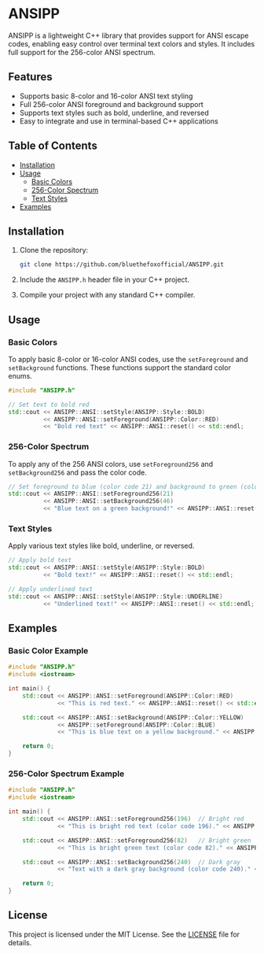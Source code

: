 
# ANSIPP

ANSIPP is a lightweight C++ library that provides support for ANSI escape codes, enabling easy control over terminal text colors and styles. It includes full support for the 256-color ANSI spectrum.

## Features

- Supports basic 8-color and 16-color ANSI text styling
- Full 256-color ANSI foreground and background support
- Supports text styles such as bold, underline, and reversed
- Easy to integrate and use in terminal-based C++ applications

## Table of Contents

- [Installation](#installation)
- [Usage](#usage)
  - [Basic Colors](#basic-colors)
  - [256-Color Spectrum](#256-color-spectrum)
  - [Text Styles](#text-styles)
- [Examples](#examples)

## Installation

1. Clone the repository:
   ```bash
   git clone https://github.com/bluethefoxofficial/ANSIPP.git
   ```

2. Include the `ANSIPP.h` header file in your C++ project.

3. Compile your project with any standard C++ compiler.

## Usage

### Basic Colors

To apply basic 8-color or 16-color ANSI codes, use the `setForeground` and `setBackground` functions. These functions support the standard color enums.

```cpp
#include "ANSIPP.h"

// Set text to bold red
std::cout << ANSIPP::ANSI::setStyle(ANSIPP::Style::BOLD)
          << ANSIPP::ANSI::setForeground(ANSIPP::Color::RED)
          << "Bold red text" << ANSIPP::ANSI::reset() << std::endl;
```

### 256-Color Spectrum

To apply any of the 256 ANSI colors, use `setForeground256` and `setBackground256` and pass the color code.

```cpp
// Set foreground to blue (color code 21) and background to green (color code 46)
std::cout << ANSIPP::ANSI::setForeground256(21)
          << ANSIPP::ANSI::setBackground256(46)
          << "Blue text on a green background!" << ANSIPP::ANSI::reset() << std::endl;
```

### Text Styles

Apply various text styles like bold, underline, or reversed.

```cpp
// Apply bold text
std::cout << ANSIPP::ANSI::setStyle(ANSIPP::Style::BOLD)
          << "Bold text!" << ANSIPP::ANSI::reset() << std::endl;

// Apply underlined text
std::cout << ANSIPP::ANSI::setStyle(ANSIPP::Style::UNDERLINE)
          << "Underlined text!" << ANSIPP::ANSI::reset() << std::endl;
```

## Examples

### Basic Color Example

```cpp
#include "ANSIPP.h"
#include <iostream>

int main() {
    std::cout << ANSIPP::ANSI::setForeground(ANSIPP::Color::RED)
              << "This is red text." << ANSIPP::ANSI::reset() << std::endl;

    std::cout << ANSIPP::ANSI::setBackground(ANSIPP::Color::YELLOW)
              << ANSIPP::setForeground(ANSIPP::Color::BLUE)
              << "This is blue text on a yellow background." << ANSIPP::ANSI::reset() << std::endl;

    return 0;
}
```

### 256-Color Spectrum Example

```cpp
#include "ANSIPP.h"
#include <iostream>

int main() {
    std::cout << ANSIPP::ANSI::setForeground256(196)  // Bright red
              << "This is bright red text (color code 196)." << ANSIPP::ANSI::reset() << std::endl;

    std::cout << ANSIPP::ANSI::setForeground256(82)   // Bright green
              << "This is bright green text (color code 82)." << ANSIPP::ANSI::reset() << std::endl;

    std::cout << ANSIPP::ANSI::setBackground256(240)  // Dark gray
              << "Text with a dark gray background (color code 240)." << ANSIPP::ANSI::reset() << std::endl;

    return 0;
}
```

## License

This project is licensed under the MIT License. See the [LICENSE](LICENSE) file for details.
